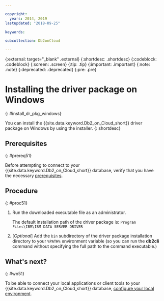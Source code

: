 ```yaml
---

copyright:
  years: 2014, 2019
lastupdated: "2018-09-25"

keywords:

subcollection: Db2onCloud

---
```


<!-- Attribute definitions --> 
{:external: target="_blank" .external}
{:shortdesc: .shortdesc}
{:codeblock: .codeblock}
{:screen: .screen}
{:tip: .tip}
{:important: .important}
{:note: .note}
{:deprecated: .deprecated}
{:pre: .pre}

# Installing the driver package on Windows
{: #install_dr_pkg_windows}

You can install the {{site.data.keyword.Db2_on_Cloud_short}} driver package on Windows by using the installer. 
{: shortdesc}

## Prerequisites
{: #prereq51}

Before attempting to connect to your {{site.data.keyword.Db2_on_Cloud_short}} database, verify that you have the necessary [prerequisites](/docs/services/Db2onCloud/connecting?topic=Db2onCloud-connect_ov#prereqs).

<!-- Download the driver package for your operating system from the web console and install it. -->

## Procedure
{: #proc51}

1. Run the downloaded executable file as an administrator.

   The default installation path of the driver package is: `Program Files\IBM\IBM DATA SERVER DRIVER`
2. [*Optional*] Add the `bin` subdirectory of the driver package installation directory to your `%PATH%` environment variable (so you can run the **db2cli** command without specifying the full path to the command executable.)

## What's next?
{: #wn51}

To be able to connect your local applications or client tools to your {{site.data.keyword.Db2_on_Cloud_short}} database, [configure your local environment](/docs/services/Db2onCloud?topic=Db2onCloud-cfg_loc_env#cfg_loc_env).